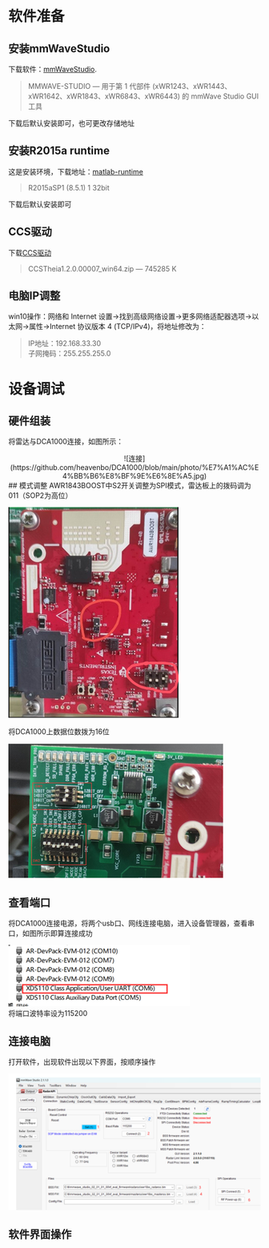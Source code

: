 # 软件准备
## 安装mmWaveStudio
下载软件：[mmWaveStudio](https://www.ti.com.cn/tool/cn/MMWAVE-STUDIO#downloads).
> MMWAVE-STUDIO — 用于第 1 代部件 (xWR1243、xWR1443、xWR1642、xWR1843、xWR6843、xWR6443) 的 mmWave Studio GUI 工具

下载后默认安装即可，也可更改存储地址
## 安装R2015a runtime
这是安装环境，下载地址：[matlab-runtime](https://ww2.mathworks.cn/products/compiler/matlab-runtime.html)
> R2015aSP1 (8.5.1) 1 32bit

下载后默认安装即可
<!---
# 安装Microsoft Visual C++ 2013
用于c++编写，下载地址：[Microsoft Visual C++](https://support.microsoft.com/en-us/topic/update-for-visual-c-2013-and-visual-c-redistributable-package-5b2ac5ab-4139-8acc-08e2-9578ec9b2cf1)
> English - United States    https://download.microsoft.com/download/0/5/6/056DCDA9-D667-4E27-8001-8A0C6971D6B1/vcredist_x64.exe
-->
## CCS驱动
下载[CCS驱动](https://www.ti.com.cn/tool/cn/download/CCSTUDIO-THEIA)
> CCSTheia1.2.0.00007_win64.zip  — 745285 K
## 电脑IP调整
win10操作：网络和 Internet 设置->找到高级网络设置->更多网络适配器选项->以太网->属性->Internet 协议版本 4 (TCP/IPv4)，将地址修改为：
>IP地址：192.168.33.30  
>子网掩码：255.255.255.0
# 设备调试
## 硬件组装
将雷达与DCA1000连接，如图所示：  
<center>
  ![连接](https://github.com/heavenbo/DCA1000/blob/main/photo/%E7%A1%AC%E4%BB%B6%E8%BF%9E%E6%8E%A5.jpg)
</center>
## 模式调整
AWR1843BOOST中S2开关调整为SPI模式，雷达板上的拨码调为011（SOP2为高位）  

![AWR1843BOOST](https://github.com/heavenbo/DCA1000/blob/main/photo/AWR184.png)  

将DCA1000上数据位数拨为16位  

![DCA1000](https://github.com/heavenbo/DCA1000/blob/main/photo/DCA1000.png)  
## 查看端口
将DCA1000连接电源，将两个usb口、网线连接电脑，进入设备管理器，查看串口，如图所示即算连接成功  

![端口](https://github.com/heavenbo/DCA1000/blob/main/photo/%E7%AB%AF%E5%8F%A3.png)  
将端口波特率设为115200
## 连接电脑
打开软件，出现软件出现以下界面，按顺序操作  

![软件gui](https://github.com/heavenbo/DCA1000/blob/main/photo/%E8%BD%AF%E4%BB%B6gui.png)
## 软件界面操作
